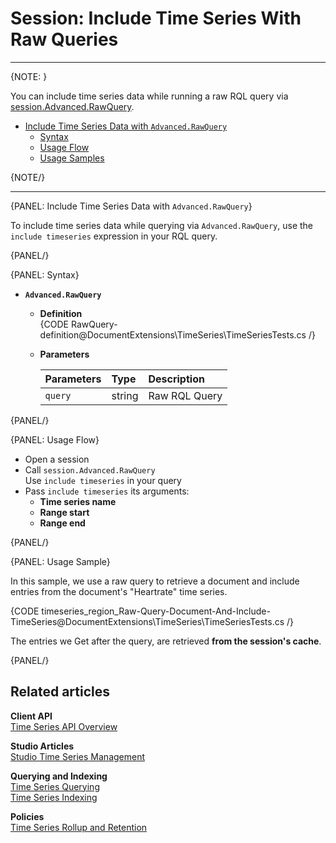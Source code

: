 ﻿# Session: Include Time Series With Raw Queries

---

{NOTE: }

You can include time series data while running a raw RQL query 
via [session.Advanced.RawQuery](../../../../../client-api/session/querying/how-to-query#session.advanced.rawquery).  

* [Include Time Series Data with `Advanced.RawQuery`](../../../../../document-extensions/timeseries/client-api/session/include/with-raw-queries#include-time-series-data-with-advanced.rawquery)  
   * [Syntax](../../../../../document-extensions/timeseries/client-api/session/include/with-raw-queries#syntax)  
   * [Usage Flow](../../../../../document-extensions/timeseries/client-api/session/include/with-raw-queries#usage-flow)  
   * [Usage Samples](../../../../../document-extensions/timeseries/client-api/session/include/with-raw-queries#usage-sample)  

{NOTE/}

---

{PANEL: Include Time Series Data with `Advanced.RawQuery`}

To include time series data while querying via `Advanced.RawQuery`, 
use the `include timeseries` expression in your RQL query.  

{PANEL/}

{PANEL: Syntax}

* **`Advanced.RawQuery`**  
   * **Definition**  
      {CODE RawQuery-definition@DocumentExtensions\TimeSeries\TimeSeriesTests.cs /}

   * **Parameters**  

        | Parameters | Type | Description |
        |:-------------|:-------------|:-------------|
        | `query` | string | Raw RQL Query |

{PANEL/}

{PANEL: Usage Flow}

* Open a session  
* Call `session.Advanced.RawQuery`  
  Use `include timeseries` in your query  
* Pass `include timeseries` its arguments:  
   * **Time series name**  
   * **Range start**  
   * **Range end**  

{PANEL/}

{PANEL: Usage Sample}

In this sample, we use a raw query to retrieve a document 
and include entries from the document's "Heartrate" time series.  

{CODE timeseries_region_Raw-Query-Document-And-Include-TimeSeries@DocumentExtensions\TimeSeries\TimeSeriesTests.cs /}

The entries we Get after the query, are retrieved 
**from the session's cache**.  

{PANEL/}

## Related articles

**Client API**  
[Time Series API Overview](../../../../../document-extensions/timeseries/client-api/overview)  

**Studio Articles**  
[Studio Time Series Management](../../../../../studio/database/document-extensions/time-series)  

**Querying and Indexing**  
[Time Series Querying](../../../../../document-extensions/timeseries/querying/overview-and-syntax)  
[Time Series Indexing](../../../../../document-extensions/timeseries/indexing)  

**Policies**  
[Time Series Rollup and Retention](../../../../../document-extensions/timeseries/rollup-and-retention)  
